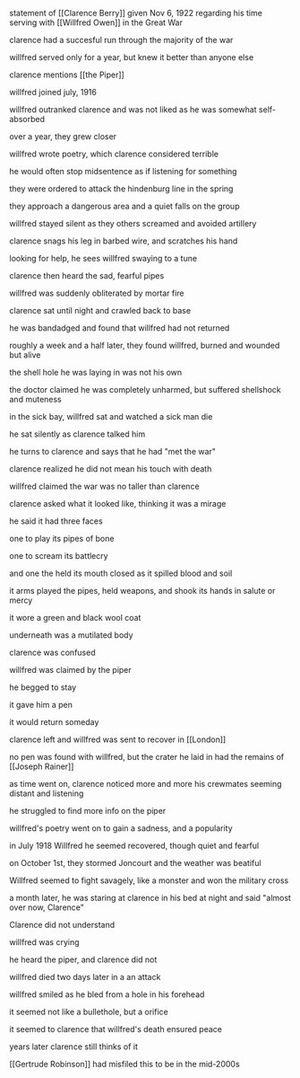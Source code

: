statement of [[Clarence Berry]] given Nov 6, 1922 regarding his time serving with [[Willfred Owen]] in the Great War

clarence had a succesful run through the majority of the war

willfred served only for a year, but knew it better than anyone else

clarence mentions [[the Piper]]

willfred joined july, 1916

willfred outranked clarence and was not liked as he was somewhat self-absorbed

over a year, they grew closer

willfred wrote poetry, which clarence considered terrible

he would often stop midsentence as if listening for something

they were ordered to attack the hindenburg line in the spring

they approach a dangerous area and a quiet falls on the group

willfred stayed silent as they others screamed and avoided artillery

clarence snags his leg in barbed wire, and scratches his hand

looking for help, he sees willfred swaying to a tune

clarence then heard the sad, fearful pipes

willfred was suddenly obliterated by mortar fire

clarence sat until night and crawled back to base

he was bandadged and found that willfred had not returned

roughly a week and a half later, they found willfred, burned and wounded but alive

the shell hole he was laying in was not his own

the doctor claimed he was completely unharmed, but suffered shellshock and muteness

in the sick bay, willfred sat and watched a sick man die

he sat silently as clarence talked him

he turns to clarence and says that he had "met the war"

clarence realized he did not mean his touch with death

willfred claimed the war was no taller than clarence

clarence asked what it looked like, thinking it was a mirage

he said it had three faces

one to play its pipes of bone

one to scream its battlecry

and one the held its mouth closed as it spilled blood and soil

it arms played the pipes, held weapons, and shook its hands in salute or mercy

it wore a green and black wool coat

underneath was a mutilated body

clarence was confused

willfred was claimed by the piper

he begged to stay

it gave him a pen

it would return someday

clarence left and willfred was sent to recover in [[London]]

no pen was found with willfred, but the crater he laid in had the remains of [[Joseph Rainer]]

as time went on, clarence noticed more and more his crewmates seeming distant and listening

he struggled to find more info on the piper

willfred's poetry went on to gain a sadness, and a popularity

in July 1918 Willfred he seemed recovered, though quiet and fearful

on October 1st, they stormed Joncourt and the weather was beatiful

Willfred seemed to fight savagely, like a monster and won the military cross

a month later, he was staring at clarence in his bed at night and said "almost over now, Clarence"

Clarence did not understand

willfred was crying

he heard the piper, and clarence did not

willfred died two days later in a an attack

willfred smiled as he bled from a hole in his forehead

it seemed not like a bullethole, but a orifice

it seemed to clarence that willfred's death ensured peace

years later clarence still thinks of it

[[Gertrude Robinson]] had misfiled this to be in the mid-2000s
